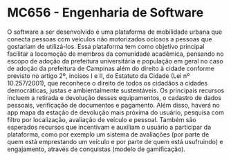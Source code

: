 # MC656 - Engenharia de Software

O software a ser desenvolvido é uma plataforma de mobilidade urbana que conecta pessoas 
com veículos não motorizados ociosos a pessoas que gostariam de utilizá-los. Essa plataforma tem 
como objetivo principal facilitar a locomoção de membros da comunidade acadêmica, pensando no 
escopo de adoção da prefeitura universitária e população em geral no caso de adoção da prefeitura 
de Campinas além do direito à cidade conforme previsto no artigo 2º, incisos I e II, do Estatuto da 
Cidade (Lei nº 10.257/2001), que reconhece o direito de todos os cidadãos a cidades democráticas, 
justas e ambientalmente sustentáveis. Os principais recursos incluem a retirada e devolução desses 
equipamentos, o cadastro de dados pessoais, verificação de documentos e pagamento. Além disso, 
haverá no app mapa da estação de devolução mais próxima do usuário, pesquisa com filtro por 
localização, avaliação de veículo e pessoal. Também são esperados recursos que incentivam e 
auxiliam o usuário a participar da plataforma, como por exemplo um sistema de avaliações (por parte 
de quem está emprestando um veículo e por parte de quem está usufruindo) e engajamento, através 
de conquistas (modelo de gamificação).